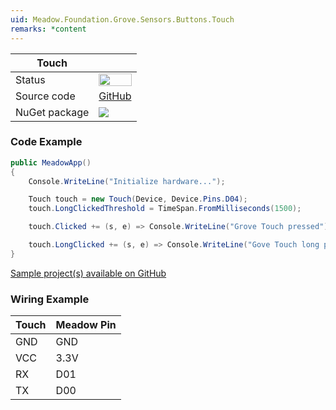 ```yaml
---
uid: Meadow.Foundation.Grove.Sensors.Buttons.Touch
remarks: *content
---
```


| Touch | |
|--------|--------|
| Status | <img src="https://img.shields.io/badge/Working-brightgreen" style="width: auto; height: -webkit-fill-available;" /> |
| Source code | [GitHub](https://github.com/WildernessLabs/Meadow.Foundation.Grove/tree/main/Source/Touch) |
| NuGet package | <a href="https://www.nuget.org/packages/Meadow.Foundation.Grove.Sensors.Buttons.Touch/" target="_blank"><img src="https://img.shields.io/nuget/v/Meadow.Foundation.Grove.Sensors.Buttons.Touch.svg?label=Meadow.Foundation.Grove.Sensors.Buttons.Touch" /></a> |

### Code Example

```csharp
public MeadowApp()
{
    Console.WriteLine("Initialize hardware...");

    Touch touch = new Touch(Device, Device.Pins.D04);
    touch.LongClickedThreshold = TimeSpan.FromMilliseconds(1500);

    touch.Clicked += (s, e) => Console.WriteLine("Grove Touch pressed");

    touch.LongClicked += (s, e) => Console.WriteLine("Gove Touch long pressed");
}

```

[Sample project(s) available on GitHub](https://github.com/WildernessLabs/Meadow.Foundation.Grove/tree/main/Source/Touch/Sample/Touch_Sample)

### Wiring Example

| Touch | Meadow Pin |
|--------|------------|
| GND    | GND        |
| VCC    | 3.3V       |
| RX     | D01        |
| TX     | D00        |


















